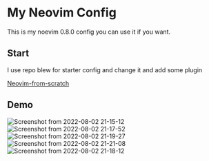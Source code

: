 # My Neovim Config

This is my noevim 0.8.0 config you can use it if you want.

## Start

I use repo blew for starter config and change it and add some plugin <br/>

[Neovim-from-scratch](https://github.com/LunarVim/Neovim-from-scratch)

## Demo

![Screenshot from 2022-08-02 21-15-12](https://user-images.githubusercontent.com/84536899/182431143-c346da21-8748-4455-8ec7-1484c5cd2e86.png)
![Screenshot from 2022-08-02 21-17-52](https://user-images.githubusercontent.com/84536899/182431195-6266c0f9-bc67-4220-b713-fdd582535d05.png)
![Screenshot from 2022-08-02 21-19-27](https://user-images.githubusercontent.com/84536899/182431209-81a27b43-5be7-4f53-9740-6d469f4e5616.png)
![Screenshot from 2022-08-02 21-21-08](https://user-images.githubusercontent.com/84536899/182431248-8600eaba-67d9-4511-9270-1eb565380097.png)
![Screenshot from 2022-08-02 21-18-12](https://user-images.githubusercontent.com/84536899/182431291-58bd3f43-c1ea-4836-847f-91169aa3a236.png)
